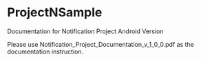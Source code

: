 ﻿# ProjectNSample
 
Documentation for Notification Project
Android Version

Please use Notification_Project_Documentation_v_1_0_0.pdf as the documentation instruction.
